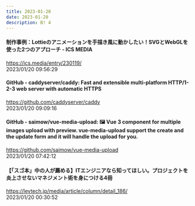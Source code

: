 ```yaml
---
title: 2023-01-20
date: 2023-01-20
description: B! 4
---
```


#### 制作事例：Lottieのアニメーションを手描き風に動かしたい！SVGとWebGLを使った2つのアプローチ - ICS MEDIA
https://ics.media/entry/230119/<br>
2023/01/20 09:56:29<br>


#### GitHub - caddyserver/caddy: Fast and extensible multi-platform HTTP/1-2-3 web server with automatic HTTPS
https://github.com/caddyserver/caddy<br>
2023/01/20 09:09:16<br>


#### GitHub - saimow/vue-media-upload: 🖼️ Vue 3 component for multiple images upload with preview. vue-media-upload support the create and the update form and it will handle the upload for you.
https://github.com/saimow/vue-media-upload<br>
2023/01/20 07:42:12<br>


#### 【「スゴ本」中の人が薦める】ITエンジニアなら知ってほしい。プロジェクトを炎上させないマネジメント術を身につける4冊
https://levtech.jp/media/article/column/detail_186/<br>
2023/01/20 00:30:52<br>


